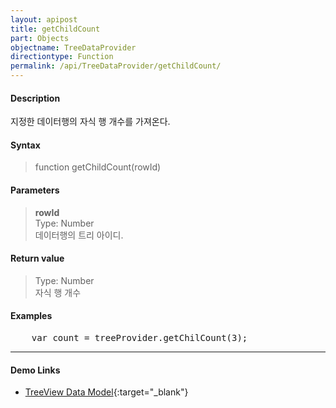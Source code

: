 ```yaml
---
layout: apipost
title: getChildCount
part: Objects
objectname: TreeDataProvider
directiontype: Function
permalink: /api/TreeDataProvider/getChildCount/
---
```



#### Description

 지정한 데이터행의 자식 행 개수를 가져온다.  

#### Syntax

> function getChildCount(rowId)  

#### Parameters

> **rowId**  
> Type: Number  
> 데이터행의 트리 아이디.  

#### Return value

> Type: Number  
> 자식 행 개수  

#### Examples 

<pre class="prettyprint">
    var count = treeProvider.getChilCount(3);
</pre>

---

#### Demo Links

* [TreeView Data Model](http://demo.realgrid.net/Demo/TreeDataModel){:target="_blank"}   